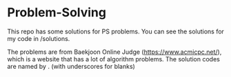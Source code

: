 # Problem-Solving
This repo has some solutions for PS problems. You can see the solutions for my code in /solutions.

The problems are from Baekjoon Online Judge (https://www.acmicpc.net/), which is a website that has a lot of algorithm problems. 
The solution codes are named by <problem name>. (with underscores for blanks)  
